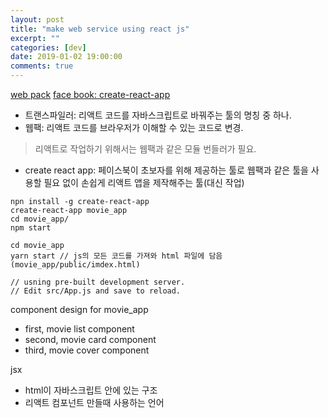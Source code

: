 ```yaml
---
layout: post
title: "make web service using react js"
excerpt: ""
categories: [dev]
date: 2019-01-02 19:00:00
comments: true
---
```


[web pack](http://webpack.github.io/)
[face book: create-react-app](https://github.com/facebook/create-react-app)

- 트랜스파일러: 리액트 코드를 자바스크립트로 바꿔주는 툴의 명칭 중 하나.
- 웹팩: 리액트 코드를 브라우저가 이해할 수 있는 코드로 변경.

> 리액트로 작업하기 위해서는 웹팩과 같은 모듈 번들러가 필요.

- create react app: 페이스북이 초보자를 위해 제공하는 툴로 웹팩과 같은 툴을 사용할 필요 없이 손쉽게 리액트 앱을 제작해주는 툴(대신 작업)

```
npn install -g create-react-app
create-react-app movie_app
cd movie_app/
npm start

cd movie_app
yarn start // js의 모든 코드를 가져와 html 파일에 담음(movie_app/public/imdex.html)

// usning pre-built development server.
// Edit src/App.js and save to reload.
```

component design for movie_app
- first, movie list component
- second, movie card component
- third, movie cover component

jsx
- html이 자바스크립트 안에 있는 구조
- 리액트 컴포넌트 만들때 사용하는 언어
